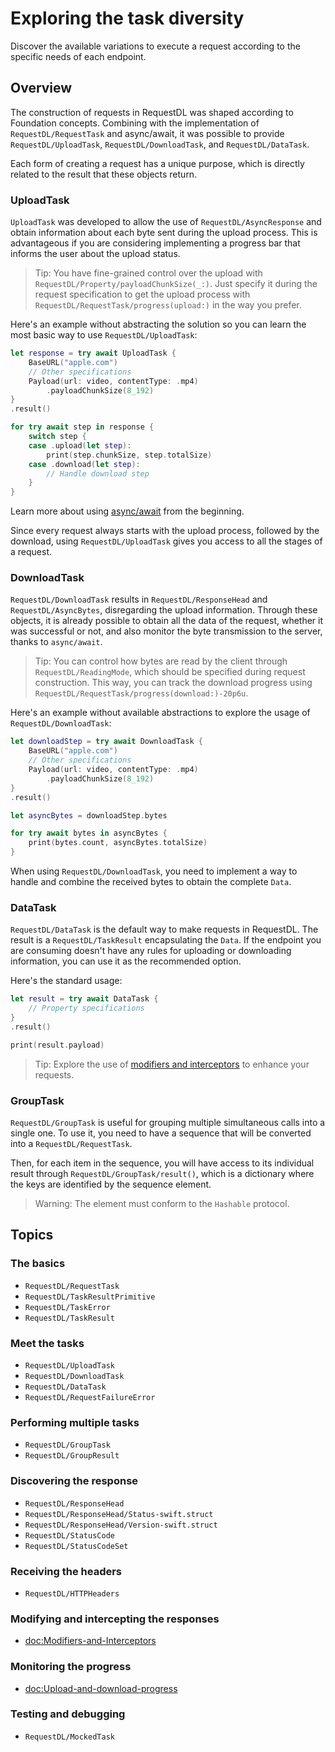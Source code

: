 # Exploring the task diversity

Discover the available variations to execute a request according to the specific needs of each endpoint.

## Overview

The construction of requests in RequestDL was shaped according to Foundation concepts. Combining with the implementation of ``RequestDL/RequestTask`` and async/await, it was possible to provide ``RequestDL/UploadTask``, ``RequestDL/DownloadTask``, and ``RequestDL/DataTask``.

Each form of creating a request has a unique purpose, which is directly related to the result that these objects return.

### UploadTask

`UploadTask` was developed to allow the use of ``RequestDL/AsyncResponse`` and obtain information about each byte sent during the upload process. This is advantageous if you are considering implementing a progress bar that informs the user about the upload status.

> Tip: You have fine-grained control over the upload with ``RequestDL/Property/payloadChunkSize(_:)``. Just specify it during the request specification to get the upload process with ``RequestDL/RequestTask/progress(upload:)`` in the way you prefer.

Here's an example without abstracting the solution so you can learn the most basic way to use ``RequestDL/UploadTask``:

```swift
let response = try await UploadTask {
    BaseURL("apple.com")
    // Other specifications
    Payload(url: video, contentType: .mp4)
        .payloadChunkSize(8_192)
}
.result()

for try await step in response {
    switch step {
    case .upload(let step):
        print(step.chunkSize, step.totalSize)
    case .download(let step):
        // Handle download step
    }
}
```

Learn more about using [async/await](<doc:Swift-concurrency>) from the beginning.

Since every request always starts with the upload process, followed by the download, using ``RequestDL/UploadTask`` gives you access to all the stages of a request.

### DownloadTask

``RequestDL/DownloadTask`` results in ``RequestDL/ResponseHead`` and ``RequestDL/AsyncBytes``, disregarding the upload information. Through these objects, it is already possible to obtain all the data of the request, whether it was successful or not, and also monitor the byte transmission to the server, thanks to `async/await`.

> Tip: You can control how bytes are read by the client through ``RequestDL/ReadingMode``, which should be specified during request construction. This way, you can track the download progress using ``RequestDL/RequestTask/progress(download:)-20p6u``.

Here's an example without available abstractions to explore the usage of ``RequestDL/DownloadTask``:

```swift
let downloadStep = try await DownloadTask {
    BaseURL("apple.com")
    // Other specifications
    Payload(url: video, contentType: .mp4)
        .payloadChunkSize(8_192)
}
.result()

let asyncBytes = downloadStep.bytes

for try await bytes in asyncBytes {
    print(bytes.count, asyncBytes.totalSize)
}
```

When using ``RequestDL/DownloadTask``, you need to implement a way to handle and combine the received bytes to obtain the complete `Data`.

### DataTask

``RequestDL/DataTask`` is the default way to make requests in RequestDL. The result is a ``RequestDL/TaskResult`` encapsulating the `Data`. If the endpoint you are consuming doesn't have any rules for uploading or downloading information, you can use it as the recommended option.

Here's the standard usage:

```swift
let result = try await DataTask {
    // Property specifications
}
.result()

print(result.payload)
```

> Tip: Explore the use of [modifiers and interceptors](<doc:Modifiers-and-Interceptors>) to enhance your requests.

### GroupTask

``RequestDL/GroupTask`` is useful for grouping multiple simultaneous calls into a single one. To use it, you need to have a sequence that will be converted into a ``RequestDL/RequestTask``.

Then, for each item in the sequence, you will have access to its individual result through ``RequestDL/GroupTask/result()``, which is a dictionary where the keys are identified by the sequence element.

> Warning: The element must conform to the `Hashable` protocol.

## Topics

### The basics

- ``RequestDL/RequestTask``
- ``RequestDL/TaskResultPrimitive``
- ``RequestDL/TaskError``
- ``RequestDL/TaskResult``

### Meet the tasks

- ``RequestDL/UploadTask``
- ``RequestDL/DownloadTask``
- ``RequestDL/DataTask``
- ``RequestDL/RequestFailureError``

### Performing multiple tasks

- ``RequestDL/GroupTask``
- ``RequestDL/GroupResult``

### Discovering the response

- ``RequestDL/ResponseHead``
- ``RequestDL/ResponseHead/Status-swift.struct``
- ``RequestDL/ResponseHead/Version-swift.struct``
- ``RequestDL/StatusCode``
- ``RequestDL/StatusCodeSet``

### Receiving the headers

- ``RequestDL/HTTPHeaders``

### Modifying and intercepting the responses

- <doc:Modifiers-and-Interceptors>

### Monitoring the progress

- <doc:Upload-and-download-progress>

### Testing and debugging

- ``RequestDL/MockedTask``
